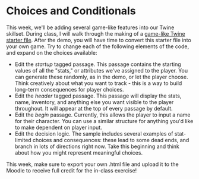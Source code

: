 # Choices and Conditionals

This week, we'll be adding several game-like features into our Twine skillset. During class, I will walk through the making of a [game-like Twine starter file](GamingTwine.html). After the demo, you will have time to convert this starter file into your own game. Try to change each of the following elements of the code, and expand on the choices available:

- Edit the *startup* tagged passage. This passage contains the starting values of all the "stats," or attributes we've assigned to the player. You can generate these randomly, as in the demo, or let the player choose. Think creatively about what you want to track - this is a way to build long-term consequences for player choices.
- Edit the *header* tagged passage. This passage will display the stats, name, inventory, and anything else you want visible to the player throughout. It will appear at the top of every passage by default. 
- Edit the *begin* passage. Currently, this allows the player to input a name for their character. You can use a similar structure for anything you'd like to make dependent on player input.
- Edit the decision logic. The sample includes several examples of stat-limited choices and consequences: these lead to some dead ends, and branch in lots of directions right now. Take this beginning and think about how you might represent meaningful choices.

This week, make sure to export your own .html file and upload it to the Moodle to receive full credit for the in-class exercise!